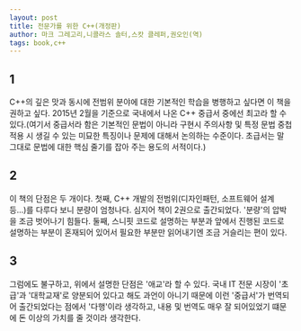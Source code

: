 ```yaml
---
layout: post
title: 전문가를 위한 C++(개정판)
author: 마크 그레고리,니콜라스 솔터,스캇 클레퍼,권오인(역)
tags: book,c++
---
```


## 1
C++의 깊은 맛과 동시에 전범위 분야에 대한 기본적인 학습을 병행하고 싶다면 이 책을 권하고 싶다. 2015년 2월을 기준으로 국내에서 나온 C++ 중급서 중에선 최고라 할 수 있다.(여기서 중급서라 함은 기본적인 문법이 아니라 구현시 주의사항 및 특정 문법 중첩적용 시 생길 수 있는 미묘한 특징이나 문제에 대해서 논의하는 수준이다. 초급서는 말 그대로 문법에 대한 핵심 줄기를 잡아 주는 용도의 서적이다.)

## 2
이 책의 단점은 두 개이다. 첫째, C++ 개발의 전범위(디자인패턴, 소프트웨어 설계 등...)를 다루다 보니 분량이 엄청나다. 심지어 책이 2권으로 출간되었다. '분량'의 압박을 조금 벗어나기 힘들다. 둘째, 스니핏 코드로 설명하는 부분과 앞에서 진행된 코드로 설명하는 부분이 혼재되어 있어서 필요한 부분만 읽어내기엔 조금 거슬리는 편이 있다.

## 3
그럼에도 불구하고, 위에서 설명한 단점은 '애교'라 할 수 있다. 국내 IT 전문 시장이 '초급'과 '대학교재'로 양분되어 있다고 해도 과언이 아니기 때문에 이런 '중급서'가 번역되어 출간되었다는 점에서 '다행'이라 생각하고, 내용 및 번역도 매우 잘 되어있었기 떄문에 돈 이상의 가치를 줄 것이라 생각한다.

